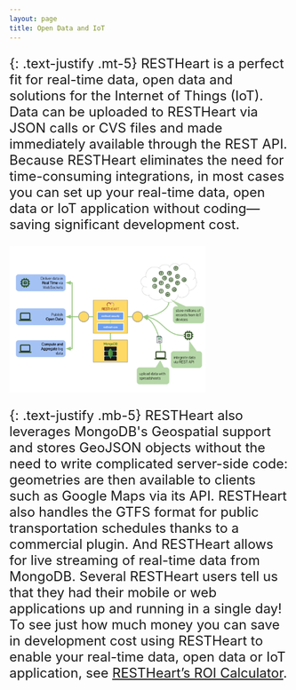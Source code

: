 ```yaml
---
layout: page
title: Open Data and IoT
---
```


<style type="text/css">
  p {
    font-size: 24px;
  }
</style>


{: .text-justify .mt-5}
RESTHeart is a perfect fit for real-time data, open data and solutions for the Internet of Things (IoT). Data can be uploaded to RESTHeart via JSON calls or CVS files and made immediately available through the REST API. Because RESTHeart eliminates the need for time-consuming integrations, in most cases you can set up your real-time data, open data or IoT application without coding—saving significant development cost.

<img src="/images/restheart-open-data-and-iot.svg" width="70%" height="auto" class="mx-auto d-block img-responsive" />

{: .text-justify .mb-5}
RESTHeart also leverages MongoDB's Geospatial support and stores GeoJSON objects without the need to write complicated server-side code: geometries are then available to clients such as Google Maps via its API.
RESTHeart also handles the GTFS format for public transportation schedules thanks to a commercial plugin.
And RESTHeart allows for live streaming of real-time data from MongoDB.
Several RESTHeart users tell us that they had their mobile or web applications up and running in a single day!
To see just how much money you can save in development cost using RESTHeart to enable your real-time data, open data or IoT application, see [RESTHeart’s ROI Calculator](../../versions#roi-calculator).
